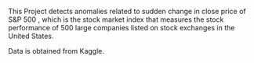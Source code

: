 This Project detects anomalies related to sudden change in close price of S&P 500 , which is the stock market index that measures the stock performance of 500 large companies listed on stock exchanges in the United States. 

Data is obtained from Kaggle.
